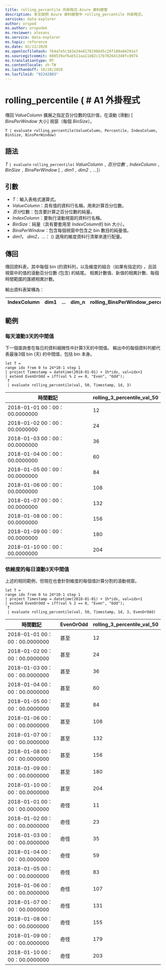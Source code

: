 ```yaml
---
title: rolling_percentile 外掛程式-Azure 資料總管
description: 本文說明 Azure 資料總管中 rolling_percentile 外掛程式。
services: data-explorer
author: orspod
ms.author: orspodek
ms.reviewer: alexans
ms.service: data-explorer
ms.topic: reference
ms.date: 02/13/2020
ms.openlocfilehash: f64a7e5c183e34e81781986d5c28f189a04291e7
ms.sourcegitcommit: 608539af6ab511aa11d82c17b782641340fc8974
ms.translationtype: MT
ms.contentlocale: zh-TW
ms.lasthandoff: 10/20/2020
ms.locfileid: "92242883"
---
```

# <a name="rolling_percentile-plugin"></a>rolling_percentile ( # A1 外掛程式

傳回 *ValueColumn* 擴展之指定百分位數的估計值，在滾動 (滑動) [ *BinsPerWindow* 大小] 視窗（每個 *BinSize*）。

```kusto
T | evaluate rolling_percentile(ValueColumn, Percentile, IndexColumn, BinSize, BinsPerWindow)
```

## <a name="syntax"></a>語法

*T* `| evaluate` `rolling_percentile(` *ValueColumn* `,` *百分位數* `,` *IndexColumn* `,` *BinSize* `,` *BinsPerWindow* [ `,` *dim1* `,` *dim2* `,` ...]`)`

## <a name="arguments"></a>引數

* *T*：輸入表格式運算式。
* *ValueColumn*：具有值的資料行名稱，用來計算百分位數。 
* *百分*位數：包含要計算之百分位數的純量。
* *IndexColumn*：要執行滾動視窗的資料行名稱。
* *BinSize*：純量（具有要套用至 *IndexColumn*的 bin 大小）。
* *BinsPerWindow*：包含每個視窗中包含之 bin 數目的純量值。
* *dim1*， *dim2*，...： () 選用的維度資料行清單來進行配量。

## <a name="returns"></a>傳回

傳回資料表，其中每個 bin (的資料列，以及維度的組合（如果有指定的) ，且該視窗中的值的滾動百分位數 (包含) 的結尾。 相異計數值、新值的相異計數、每個時間範圍的匯總相異計數。

輸出資料表架構為：


|IndexColumn|dim1|...|dim_n|rolling_BinsPerWindow_percentile_ValueColumn_Pct
|---|---|---|---|---|


## <a name="examples"></a>範例

### <a name="rolling-3-day-median-value-per-day"></a>每天滾動3天的中間值 

下一個查詢會在每日的資料細微性中計算3天的中間值。 輸出中的每個資料列都代表最後3個 bin (天) 的中間值，包括 bin 本身。

<!-- csl: https://help.kusto.windows.net:443/Samples -->
```kusto
let T = 
range idx from 0 to 24*10-1 step 1
| project Timestamp = datetime(2018-01-01) + 1h*idx, val=idx+1
| extend EvenOrOdd = iff(val % 2 == 0, "Even", "Odd");
 T  
 | evaluate rolling_percentile(val, 50, Timestamp, 1d, 3)
```

|時間戳記|rolling_3_percentile_val_50|
|---|---|
|2018-01-01 00：00：00.0000000|   12|
|2018-01-02 00：00：00.0000000|   24|
|2018-01-03 00：00：00.0000000|   36|
|2018-01-04 00：00：00.0000000|   60|
|2018-01-05 00：00：00.0000000|   84|
|2018-01-06 00：00：00.0000000|   108|
|2018-01-07 00：00：00.0000000|   132|
|2018-01-08 00：00：00.0000000|   156|
|2018-01-09 00：00：00.0000000|   180|
|2018-01-10 00：00：00.0000000|   204|

### <a name="rolling-3-day-median-value-per-day-by-dimension"></a>依維度的每日滾動3天中間值

上述的相同範例，但現在也會針對維度的每個值計算分割的滾動視窗。

<!-- csl: https://help.kusto.windows.net:443/Samples -->
```kusto
let T = 
range idx from 0 to 24*10-1 step 1
| project Timestamp = datetime(2018-01-01) + 1h*idx, val=idx+1
| extend EvenOrOdd = iff(val % 2 == 0, "Even", "Odd");
 T  
 | evaluate rolling_percentile(val, 50, Timestamp, 1d, 3, EvenOrOdd)
```

|時間戳記| EvenOrOdd|  rolling_3_percentile_val_50|
|---|---|---|
|2018-01-01 00：00：00.0000000|   甚至|   12|
|2018-01-02 00：00：00.0000000|   甚至|   24|
|2018-01-03 00：00：00.0000000|   甚至|   36|
|2018-01-04 00：00：00.0000000|   甚至|   60|
|2018-01-05 00：00：00.0000000|   甚至|   84|
|2018-01-06 00：00：00.0000000|   甚至|   108|
|2018-01-07 00：00：00.0000000|   甚至|   132|
|2018-01-08 00：00：00.0000000|   甚至|   156|
|2018-01-09 00：00：00.0000000|   甚至|   180|
|2018-01-10 00：00：00.0000000|   甚至|   204|
|2018-01-01 00：00：00.0000000|   奇怪|    11|
|2018-01-02 00：00：00.0000000|   奇怪|    23|
|2018-01-03 00：00：00.0000000|   奇怪|    35|
|2018-01-04 00：00：00.0000000|   奇怪|    59|
|2018-01-05 00：00：00.0000000|   奇怪|    83|
|2018-01-06 00：00：00.0000000|   奇怪|    107|
|2018-01-07 00：00：00.0000000|   奇怪|    131|
|2018-01-08 00：00：00.0000000|   奇怪|    155|
|2018-01-09 00：00：00.0000000|   奇怪|    179|
|2018-01-10 00：00：00.0000000|   奇怪|    203|
